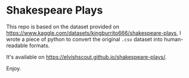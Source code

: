 # Shakespeare Plays

This repo is based on the dataset provided on https://www.kaggle.com/datasets/kingburrito666/shakespeare-plays, I wrote a piece of python to convert the original `.csv` dataset into human-readable formats.

It's available on https://elvishscout.github.io/shakespeare-plays/.

Enjoy.
